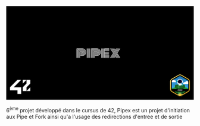 <picture>
<img alt="Entête du dépôt Pipex_42_Mulhouse." src="https://github.com/Paype67210/Pipex_42_Mulhouse/blob/main/Tools/cover-pipex.png">
</picture>

6<sup>ème</sup> projet développé dans le cursus de 42, Pipex est un projet d'initiation aux Pipe et Fork ainsi qu'a l'usage des redirections d'entree et de sortie
